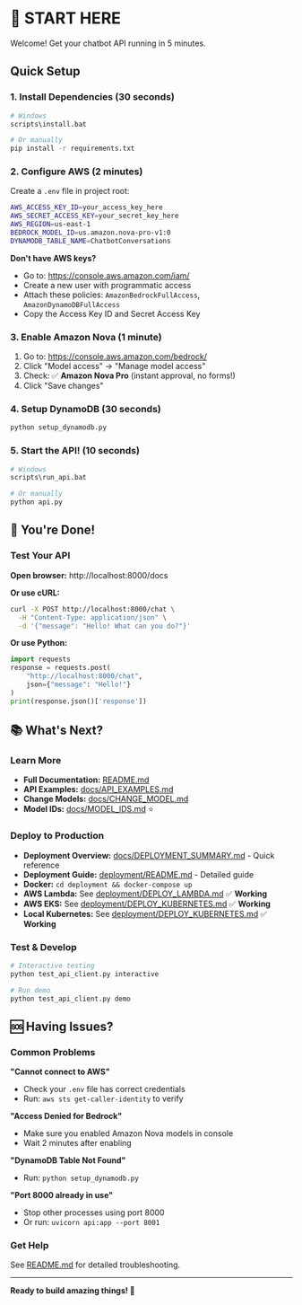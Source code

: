 # 🚀 START HERE

Welcome! Get your chatbot API running in 5 minutes.

## Quick Setup

### 1. Install Dependencies (30 seconds)

```bash
# Windows
scripts\install.bat

# Or manually
pip install -r requirements.txt
```

### 2. Configure AWS (2 minutes)

Create a `.env` file in project root:

```bash
AWS_ACCESS_KEY_ID=your_access_key_here
AWS_SECRET_ACCESS_KEY=your_secret_key_here
AWS_REGION=us-east-1
BEDROCK_MODEL_ID=us.amazon.nova-pro-v1:0
DYNAMODB_TABLE_NAME=ChatbotConversations
```

**Don't have AWS keys?**
- Go to: https://console.aws.amazon.com/iam/
- Create a new user with programmatic access
- Attach these policies: `AmazonBedrockFullAccess`, `AmazonDynamoDBFullAccess`
- Copy the Access Key ID and Secret Access Key

### 3. Enable Amazon Nova (1 minute)

1. Go to: https://console.aws.amazon.com/bedrock/
2. Click "Model access" → "Manage model access"
3. Check: ✅ **Amazon Nova Pro** (instant approval, no forms!)
4. Click "Save changes"

### 4. Setup DynamoDB (30 seconds)

```bash
python setup_dynamodb.py
```

### 5. Start the API! (10 seconds)

```bash
# Windows
scripts\run_api.bat

# Or manually
python api.py
```

## 🎉 You're Done!

### Test Your API

**Open browser:** http://localhost:8000/docs

**Or use cURL:**
```bash
curl -X POST http://localhost:8000/chat \
  -H "Content-Type: application/json" \
  -d '{"message": "Hello! What can you do?"}'
```

**Or use Python:**
```python
import requests
response = requests.post(
    "http://localhost:8000/chat",
    json={"message": "Hello!"}
)
print(response.json()['response'])
```

## 📚 What's Next?

### Learn More
- **Full Documentation:** [README.md](README.md)
- **API Examples:** [docs/API_EXAMPLES.md](docs/API_EXAMPLES.md)
- **Change Models:** [docs/CHANGE_MODEL.md](docs/CHANGE_MODEL.md)
- **Model IDs:** [docs/MODEL_IDS.md](docs/MODEL_IDS.md) ⭐

### Deploy to Production
- **Deployment Overview:** [docs/DEPLOYMENT_SUMMARY.md](docs/DEPLOYMENT_SUMMARY.md) - Quick reference
- **Deployment Guide:** [deployment/README.md](deployment/README.md) - Detailed guide
- **Docker:** `cd deployment && docker-compose up`
- **AWS Lambda:** See [deployment/DEPLOY_LAMBDA.md](deployment/DEPLOY_LAMBDA.md) ✅ **Working**
- **AWS EKS:** See [deployment/DEPLOY_KUBERNETES.md](deployment/DEPLOY_KUBERNETES.md) ✅ **Working**
- **Local Kubernetes:** See [deployment/DEPLOY_KUBERNETES.md](deployment/DEPLOY_KUBERNETES.md) ✅ **Working**

### Test & Develop
```bash
# Interactive testing
python test_api_client.py interactive

# Run demo
python test_api_client.py demo
```

## 🆘 Having Issues?

### Common Problems

**"Cannot connect to AWS"**
- Check your `.env` file has correct credentials
- Run: `aws sts get-caller-identity` to verify

**"Access Denied for Bedrock"**
- Make sure you enabled Amazon Nova models in console
- Wait 2 minutes after enabling

**"DynamoDB Table Not Found"**
- Run: `python setup_dynamodb.py`

**"Port 8000 already in use"**
- Stop other processes using port 8000
- Or run: `uvicorn api:app --port 8001`

### Get Help

See [README.md](README.md#troubleshooting) for detailed troubleshooting.

---

**Ready to build amazing things! 🚀**

